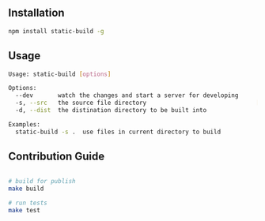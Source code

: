 ## Installation

``` bash
npm install static-build -g
```

## Usage


``` bash
Usage: static-build [options]

Options:
  --dev       watch the changes and start a server for developing
  -s, --src   the source file directory                               [required]
  -d, --dist  the distination directory to be built into

Examples:
  static-build -s .  use files in current directory to build
```


## Contribution Guide

``` bash

# build for publish
make build

# run tests
make test
```

